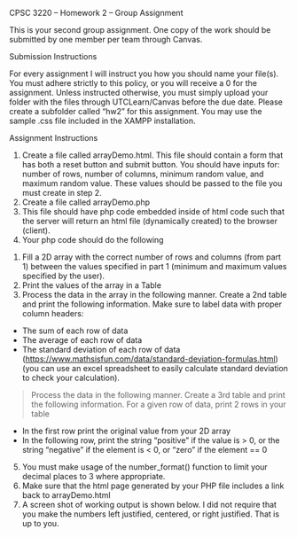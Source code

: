 CPSC 3220 – Homework 2 – Group Assignment

This is your second group assignment.  One copy of the work should be submitted by one member per 
team through Canvas.

Submission Instructions

For every assignment I will instruct you how you should name your file(s).  You must adhere strictly to 
this policy, or you will receive a 0 for the assignment.  Unless instructed otherwise, you must simply 
upload your folder with the files through UTCLearn/Canvas before the due date.  Please create a 
subfolder called “hw2” for this assignment.  You may use the sample .css file included in the XAMPP 
installation.

Assignment Instructions

1) Create a file called arrayDemo.html.  This file should contain a form that has both a reset button 
and submit button.  You should have inputs for: number of rows, number of columns, minimum 
random value, and maximum random value.  These values should be passed to the file you must 
create in step 2.
2) Create a file called arrayDemo.php
3) This file should have php code embedded inside of html code such that the server will return an 
html file (dynamically created) to the browser (client).
4) Your php code should do the following
  1. Fill a 2D array with the correct number of rows and columns (from part 1) between the 
  values specified in part 1 (minimum and maximum values specified by the user).
  2. Print the values of the array in a Table
  3. Process the data in the array in the following manner. Create a 2nd table and print the following information.  Make sure to label data with proper column         headers:
- The sum of each row of data
- The average of each row of data
- The standard deviation of each row of data (https://www.mathsisfun.com/data/standard-deviation-formulas.html) (you can use an excel spreadsheet to easily calculate standard deviation to check your calculation).<br/>
> Process the data in the following manner.  Create a 3rd table and print the following 
information.  For a given row of data, print 2 rows in your table
- In the first row print the original value from your 2D array
- In the following row, print the string “positive” if the value is > 0, or the string 
“negative” if the element is < 0, or “zero” if the element == 0 
5) You must make usage of the number_format() function to limit your decimal places to 3 where 
appropriate.
6) Make sure that the html page generated by your PHP file includes a link back to arrayDemo.html
7) A screen shot of working output is shown below.  I did not require that you make the numbers 
left justified, centered, or right justified.  That is up to you.
